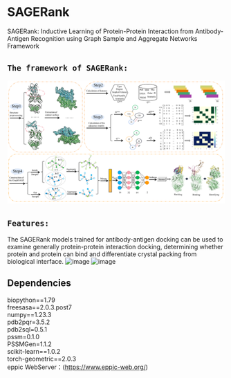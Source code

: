 # SAGERank
SAGERank: Inductive Learning of Protein-Protein Interaction from Antibody-Antigen Recognition using Graph Sample and Aggregate Networks Framework

## `The framework of SAGERank:`
![image](pictures/model.png)
## `Features:` 
The SAGERank models trained for antibody-antigen docking can be used to examine generally protein-protein interaction docking, determining whether protein and protein can bind and differentiate crystal packing from biological interface.
![image](Schematic-drawing1.png)
![image](Schematic-drawing2.png)
## Dependencies
biopython==1.79  
freesasa==2.0.3.post7  
numpy==1.23.3  
pdb2pqr=3.5.2  
pdb2sql=0.5.1  
pssm=0.1.0  
PSSMGen=1.1.2  
scikit-learn==1.0.2  
torch-geometric==2.0.3  
eppic WebServer：(https://www.eppic-web.org/)
